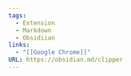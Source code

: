 ```yaml
---
tags:
  - Extension
  - Markdown
  - Obsidiian
links:
  - "[[Google Chrome]]"
URL: https://obsidian.md/clipper
---
```

